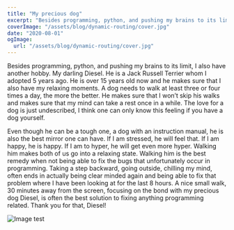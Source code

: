 ```yaml
---
title: "My precious dog"
excerpt: "Besides programming, python, and pushing my brains to its limit, I also have another hobby. My darling Diesel."
coverImage: "/assets/blog/dynamic-routing/cover.jpg"
date: "2020-08-01"
ogImage:
  url: "/assets/blog/dynamic-routing/cover.jpg"
---
```


Besides programming, python, and pushing my brains to its limit, I also have another hobby. My darling Diesel. He is a Jack Russell Terrier whom I adopted 5 years ago. He is over 15 years old now and he makes sure that I also have my relaxing moments. A dog needs to walk at least three or  four times a day, the more the better. He makes sure that I won’t skip his walks and makes sure that my mind can take a rest once in a while. The love for a dog is just undescribed, I think one can only know this feeling if you have a dog yourself.

Even though he can be a tough one, a dog with an instruction manual, he is also the best mirror one can have. If I am stressed, he will feel that. If I am happy, he is happy. If I am to hyper, he will get even more hyper. Walking him makes both of us go into a relaxing state. Walking him is the best remedy when not being able to fix the bugs that unfortunately occur in programming. Taking a step backward, going outside, chilling my mind, often ends in actually being clear minded again and being able to fix that problem where I have been looking at for the last 8 hours. A nice small walk, 30 minutes away from the screen, focusing on the bond with my precious dog Diesel, is often the best solution to fixing anything programming related. Thank you for that, Diesel!

![Image test](/blog/my-precious-dog/diesel.jpg)